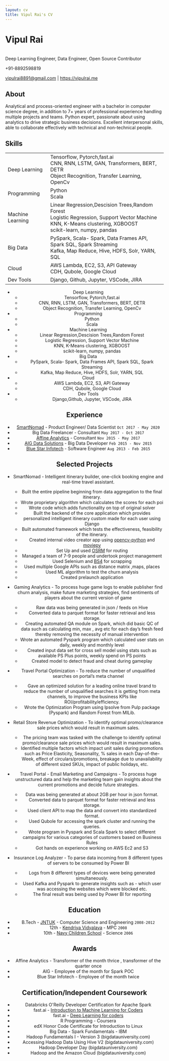 ```yaml
---
layout: cv
title: Vipul Rai's CV
---
```


# Vipul Rai
<br>
Deep Learning Engineer, Data Engineer, Open Source Contributor

+91-8892598819

<div id="webaddress"><a href="vipulrai8891@gmail.com">vipulrai8891@gmail.com</a>
| <a href="https://vipulrai.me/">https://vipulrai.me</a></div>

## About

Analytical and process-oriented engineer with a bachelor in computer science degree, in addition to 7+ years of professional experience handling multiple projects and teams. Python expert, passionate about using analytics to drive strategic business decisions. Excellent interpersonal skills, able to collaborate effectively with technical and non-technical people.


## Skills

<center>

|   |   |
|---|---|
|  Deep Learning |Tensorflow, Pytorch,fast.ai<br> CNN, RNN, LSTM, GAN, Transformers, BERT, DETR<br> Object Recognition, Transfer Learning, OpenCv |
|  Programming  | Python<br>Scala  |
|  Machine Learning |   Linear Regression,Descision Trees,Random Forest<br> Logistic Regression, Support Vector Machine<br> KNN, K-Means clustering, XGBOOST <br> scikit-learn, numpy, pandas  |
|  Big Data |    PySpark, Scala- Spark, Data Frames API, Spark SQL, Spark Streaming <br>Kafka, Map Reduce, Hive, HDFS, Solr, YARN, SQL |
|  Cloud |   AWS Lambda, EC2, S3, API Gateway <br> CDH, Qubole, Google Cloud |
|  Dev Tools | Django, Github, Jupyter, VSCode, JIRA  |




                  
- Deep Learning
  - Tensorflow, Pytorch,fast.ai
  - CNN, RNN, LSTM, GAN, Transformers, BERT, DETR
  - Object Recognition, Transfer Learning, OpenCv
- Programming
  - Python
  - Scala
- Machine Learning
  - Linear Regression,Descision Trees,Random Forest
  - Logistic Regression, Support Vector Machine
  - KNN, K-Means clustering, XGBOOST
  - scikit-learn, numpy, pandas
- Big Data
  - PySpark, Scala- Spark, Data Frames API, Spark SQL, Spark Streaming
  - Kafka, Map Reduce, Hive, HDFS, Solr, YARN, SQL
- Cloud
  - AWS Lambda, EC2, S3, API Gateway
  - CDH, Qubole, Google Cloud
- Dev Tools
  - Django,Github, Jupyter, VSCode, JIRA


## Experience

- [SmartNomad](https://smartnomad.com/) - Product Engineer/ Data Scientist `Oct 2017 - May 2020`
- Big Data Freelancer - Consultant  `May 2017 - Oct 2017`
- [Affine Analytics](https://www.affineanalytics.com/) - Consultant `Nov 2015 - May 2017`
- [AIG Data Solutions](https://www.aig.com/) - Big Data Developer `Feb 2015 - Nov 2015`
- [Blue Star Infotech](https://www.infogain.com/) - Software Engineer `Aug 2013 - Feb 2015`

## Selected Projects

- SmartNomad - Intelligent itinerary builder, one-click booking engine and real-time travel assistant.
  - Built the entire pipeline beginning from data aggregation to the final itinerary.
  - Wrote proprietary algorithm which calculates the scores for each poi
  - Wrote code which adds functionality on top of original solver
  - Built the backend of the core application which provides personalized intelligent itinerary custom made for each user using Django
  - Built automated framework which tests the effectiveness, feasibility of the itinerary.
  - Created internal video creator app using [opencv-python](https://pypi.org/project/opencv-python/) and [moviepy](https://pypi.org/project/moviepy/)
  - Set Up and used [OSRM](http://project-osrm.org/) for routing
  - Managed a team of 7-9 people and undertook project management
  - Used Selenium and [BS4](https://pypi.org/project/beautifulsoup4/) for scrapping
  - Used multiple Google APIs such as distance matrix ,maps, places
  - Used ML algorithm to test the churn analysis
  - Created prelaunch application

- Gaming Analytics - To process huge game logs to enable publisher find churn analysis, make future
marketing strategies, find sentiments of players about the current version of game
  - Raw data was being generated in json / feeds on Hive
  - Converted data to parquet format for faster retrieval and less storage.
  - Creating automated QA module on Spark, which did basic QC of data such as calculating min, max , avg etc for each day’s fresh feed thereby removing the necessity of manual intervention
  - Wrote an automated Pyspark program which calculated user stats on daily, weekly and monthly level
  - Created input data set for cross sell model using stats such as available PS Plus points, weekly spend on PS points
  - Created model to detect fraud and cheat during gameplay

- Travel Portal Optimization - To reduce the number of unqualified searches on portal’s meta channel
  - Gave an optimized solution for a leading online travel brand to reduce the number of unqualified searches it is getting from meta channels, to improve the business KPIs like ROI/profitability/efficiency.
  - Wrote the Optimization Program using lpsolve from Pulp package (Pyspark) and Random Forest from MlLib.

- Retail Store Revenue Optimization - To identify optimal promo/clearance sale prices which would result in maximum
sales.
  - The pricing team was tasked with the challenge to identify optimal promo/clearance sale prices which would result in maximum sales.
  - Identified multiple factors which impact unit sales during promotions such as Price Elasticity, Seasonality, % sales in each Day-of-the-Week, effect of circulars/promotions, breakage due to unavailability of different sized SKUs, impact of public holidays, etc.

- Travel Portal - Email Marketing and Campaigns - To process huge unstructured data and help the marketing team gain insights about the current promotions and decide future strategies.
  - Data was being generated at about 2GB per hour in json format.
  - Converted data to parquet format for faster retrieval and less storage.
  - Used client API to map the data and convert into standardized format.
  - Used Qubole for accessing the spark cluster and running the queries.
  - Wrote program in Pyspark and Scala Spark to select different campaigns for various categories of customers based on Business Rules
  - Got hands on experience working on AWS Ec2 and S3

- Insurance Log Analyzer - To parse data incoming from 8 different types of servers to be consumed by Power BI
  - Logs from 8 different types of devices were being generated
simultaneously.
  - Used Kafka and Pyspark to generate insights such as - which user was accessing the websites which were blocked etc.
  - The final result was being used by Power BI for reporting

## Education

- B.Tech - [JNTUK](https://www.jntuk.edu.in/) - Computer Science and Engineering `2008-2012`<br>
- 12th - [Kendriya Vidyalaya](http://kv2svnagar.ap.nic.in/contact.html) - MPC `2008`<br>
- 10th - [Navy Children School](http://www.ncsvizag.edu.in/104-wing/104-Default.aspx) - Science `2006`

## Awards

- Affine Analytics - Transformer of the month thrice , transformer of the quarter once
- AIG - Employee of the month for Spark POC
- Blue Star Infotech - Employee of the month twice

## Certification/Independent Coursework

- Databricks O'Reilly Developer Certification for Apache Spark<br>
- fast.ai - [Introduction to Machine Learning for Coders](http://course18.fast.ai/ml)
- fast.ai - [Deep Learning for coders](https://course.fast.ai/)
- R Programming - Coursera<br>
- edX Honor Code Certificate for Introduction to Linux<br>
- Big Data - Spark Fundamentals - IBM<br>
- Hadoop Fundamentals I - Version 3 (bigdatauniversity.com)<br>
- Accessing Hadoop Data Using Hive V2 (bigdatauniversity.com)<br>
- Hadoop Developer Day (bigdatauniversity.com)<br>
- Hadoop and the Amazon Cloud (bigdatauniversity.com) 

<!-- ### Footer Last updated: May 2020 -->
